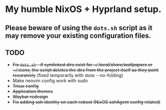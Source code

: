 # My humble NixOS + Hyprland setup.
## Please beware of using the `dots.sh` script as it may remove your existing configuration files.
## TODO
* ~~Fix `dots.sh` - if symlinked dirs exist for _~/.local/share/wallpapers_ or _~/.icons_, the script deletes the dirs from the project itself as they point recursively~~ (fixed temporarily with stow --no-folding)
* Make neovim config work with sudo
* ~~Tmux config~~
* ~~Application themes~~
* ~~Waybar redesign~~
* ~~Fix adding ssh identity on each reboot (NixOS sshAgent config related)~~

